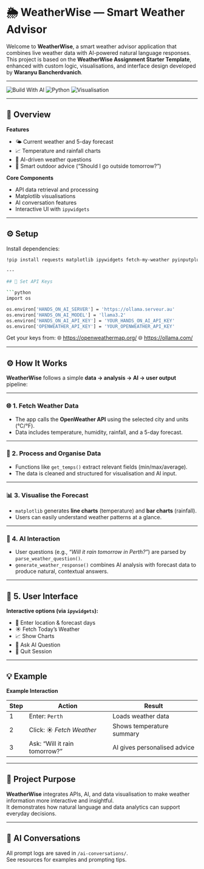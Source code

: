 # 🌦️ WeatherWise — Smart Weather Advisor

Welcome to **WeatherWise**, a smart weather advisor application that combines live weather data with AI-powered natural language responses.  
This project is based on the **WeatherWise Assignment Starter Template**, enhanced with custom logic, visualisations, and interface design developed by **Waranyu Bancherdvanich**.

---

![Build With AI](https://img.shields.io/badge/Built_with-AI-blueviolet?logo=openai)
![Python](https://img.shields.io/badge/Made_with-Python-3776AB?logo=python)
![Visualisation](https://img.shields.io/badge/Includes-Visualisations-orange?logo=plotly)

---

## 🧩 Overview

**Features**
- 🌤️ Current weather and 5-day forecast  
- 📈 Temperature and rainfall charts  
- 💬 AI-driven weather questions  
- 🧠 Smart outdoor advice (“Should I go outside tomorrow?”)

**Core Components**
- API data retrieval and processing  
- Matplotlib visualisations  
- AI conversation features  
- Interactive UI with `ipywidgets`

---

## ⚙️ Setup

Install dependencies:
```bash
!pip install requests matplotlib ipywidgets fetch-my-weather pyinputplus hands-on-ai

---

## 🔑 Set API Keys

```python
import os

os.environ['HANDS_ON_AI_SERVER'] = 'https://ollama.serveur.au'
os.environ['HANDS_ON_AI_MODEL'] = 'llama3.2'
os.environ['HANDS_ON_AI_API_KEY'] = 'YOUR_HANDS_ON_AI_API_KEY'
os.environ['OPENWEATHER_API_KEY'] = 'YOUR_OPENWEATHER_API_KEY'
```

Get your keys from:
🌐 https://openweathermap.org/
🌐 https://ollama.com/

---

## ⚙️ How It Works

**WeatherWise** follows a simple **data → analysis → AI → user output** pipeline:

---

### 🌐 1. Fetch Weather Data
- The app calls the **OpenWeather API** using the selected city and units (°C/°F).  
- Data includes temperature, humidity, rainfall, and a 5-day forecast.

---

### 🧮 2. Process and Organise Data
- Functions like `get_temps()` extract relevant fields (min/max/average).  
- The data is cleaned and structured for visualisation and AI input.

---

### 📊 3. Visualise the Forecast
- `matplotlib` generates **line charts** (temperature) and **bar charts** (rainfall).  
- Users can easily understand weather patterns at a glance.

---

### 🤖 4. AI Interaction
- User questions (e.g., *“Will it rain tomorrow in Perth?”*) are parsed by `parse_weather_question()`.  
- `generate_weather_response()` combines AI analysis with forecast data to produce natural, contextual answers.

---

## 🧭 5. User Interface

**Interactive options (via `ipywidgets`):**

- 📍 Enter location & forecast days  
- ☀️ Fetch Today’s Weather  
- 📈 Show Charts  
- 🤖 Ask AI Question  
- 👋 Quit Session  

---

## 💡 Example

**Example Interaction**

| Step | Action | Result |
|------|---------|--------|
| 1 | Enter: `Perth` | Loads weather data |
| 2 | Click: ☀️ *Fetch Weather* | Shows temperature summary |
| 3 | Ask: “Will it rain tomorrow?” | AI gives personalised advice |

---

## 🎯 Project Purpose

**WeatherWise** integrates APIs, AI, and data visualisation to make weather information more interactive and insightful.  
It demonstrates how natural language and data analytics can support everyday decisions.

---

## 🧠 AI Conversations

All prompt logs are saved in `/ai-conversations/`.  
See resources for examples and prompting tips.

